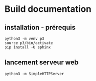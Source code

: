 
# Build documentation

## installation - prérequis

	python3 -m venv p3
	source p3/bin/activate
	pip install -U sphinx


## lancement serveur web

	python3 -m SimpleHTTPServer


